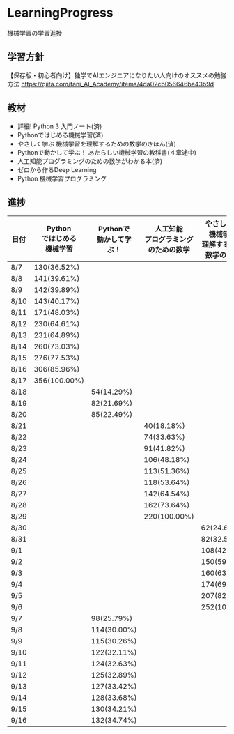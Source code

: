 # LearningProgress
機械学習の学習進捗

## 学習方針
【保存版・初心者向け】独学でAIエンジニアになりたい人向けのオススメの勉強方法
https://qiita.com/tani_AI_Academy/items/4da02cb056646ba43b9d

## 教材
- 詳細! Python 3 入門ノート(済)
- Pythonではじめる機械学習(済)
- やさしく学ぶ 機械学習を理解するための数学のきほん(済)
- Pythonで動かして学ぶ！ あたらしい機械学習の教科書(４章途中)
- 人工知能プログラミングのための数学がわかる本(済)
- ゼロから作るDeep Learning
- Python 機械学習プログラミング

## 進捗
|日付|Python<br>ではじめる<br>機械学習|Pythonで<br>動かして学ぶ！|人工知能<br>プログラミング<br>のための数学|やさしく学ぶ<br>機械学習を<br>理解するための<br>数学のきほん|
|-----------|-----------|------------|------------|------------|
|8/7|130(36.52%)||||
|8/8|141(39.61%)||||
|8/9|142(39.89%)||||
|8/10|143(40.17%)||||
|8/11|171(48.03%)||||
|8/12|230(64.61%)||||
|8/13|231(64.89%)||||
|8/14|260(73.03%)||||
|8/15|276(77.53%)||||
|8/16|306(85.96%)||||
|8/17|356(100.00%)||||
|8/18||54(14.29%)|||
|8/19||82(21.69%)|||
|8/20||85(22.49%)|||
|8/21|||40(18.18%)|||
|8/22|||74(33.63%)|||
|8/23|||91(41.82%)|||
|8/24|||106(48.18%)||
|8/25|||113(51.36%)||
|8/26|||118(53.64%)||
|8/27|||142(64.54%)||
|8/28|||162(73.64%)||
|8/29|||220(100.00%)||
|8/30||||62(24.60%)|
|8/31||||82(32.54%)|
|9/1||||108(42.86%)|
|9/2||||150(59.52%)|
|9/3||||160(63.49%)|
|9/4||||174(69.05%)|
|9/5||||207(82.14%)|
|9/6||||252(100.00%)|
|9/7||98(25.79%)|||
|9/8||114(30.00%)|||
|9/9||115(30.26%)|||
|9/10||122(32.11%)|||
|9/11||124(32.63%)|||
|9/12||125(32.89%)|||
|9/13||127(33.42%)|||
|9/14||128(33.68%)|||
|9/15||130(34.21%)|||
|9/16||132(34.74%)|||


